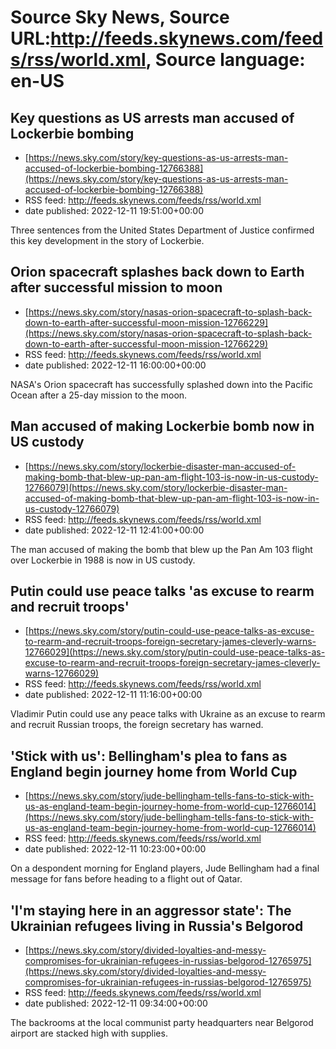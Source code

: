 # Source Sky News, Source URL:http://feeds.skynews.com/feeds/rss/world.xml, Source language: en-US

## Key questions as US arrests man accused of Lockerbie bombing
 - [https://news.sky.com/story/key-questions-as-us-arrests-man-accused-of-lockerbie-bombing-12766388](https://news.sky.com/story/key-questions-as-us-arrests-man-accused-of-lockerbie-bombing-12766388)
 - RSS feed: http://feeds.skynews.com/feeds/rss/world.xml
 - date published: 2022-12-11 19:51:00+00:00

Three sentences from the United States Department of Justice confirmed this key development in the story of Lockerbie.

## Orion spacecraft splashes back down to Earth after successful mission to moon
 - [https://news.sky.com/story/nasas-orion-spacecraft-to-splash-back-down-to-earth-after-successful-moon-mission-12766229](https://news.sky.com/story/nasas-orion-spacecraft-to-splash-back-down-to-earth-after-successful-moon-mission-12766229)
 - RSS feed: http://feeds.skynews.com/feeds/rss/world.xml
 - date published: 2022-12-11 16:00:00+00:00

NASA's Orion spacecraft has successfully splashed down into the Pacific Ocean after a 25-day mission to the moon.

## Man accused of making Lockerbie bomb now in US custody
 - [https://news.sky.com/story/lockerbie-disaster-man-accused-of-making-bomb-that-blew-up-pan-am-flight-103-is-now-in-us-custody-12766079](https://news.sky.com/story/lockerbie-disaster-man-accused-of-making-bomb-that-blew-up-pan-am-flight-103-is-now-in-us-custody-12766079)
 - RSS feed: http://feeds.skynews.com/feeds/rss/world.xml
 - date published: 2022-12-11 12:41:00+00:00

The man accused of making the bomb that blew up the Pan Am 103 flight over Lockerbie in 1988 is now in US custody.

## Putin could use peace talks 'as excuse to rearm and recruit troops'
 - [https://news.sky.com/story/putin-could-use-peace-talks-as-excuse-to-rearm-and-recruit-troops-foreign-secretary-james-cleverly-warns-12766029](https://news.sky.com/story/putin-could-use-peace-talks-as-excuse-to-rearm-and-recruit-troops-foreign-secretary-james-cleverly-warns-12766029)
 - RSS feed: http://feeds.skynews.com/feeds/rss/world.xml
 - date published: 2022-12-11 11:16:00+00:00

Vladimir Putin could use any peace talks with Ukraine as an excuse to rearm and recruit Russian troops, the foreign secretary has warned.

## 'Stick with us': Bellingham's plea to fans as England begin journey home from World Cup
 - [https://news.sky.com/story/jude-bellingham-tells-fans-to-stick-with-us-as-england-team-begin-journey-home-from-world-cup-12766014](https://news.sky.com/story/jude-bellingham-tells-fans-to-stick-with-us-as-england-team-begin-journey-home-from-world-cup-12766014)
 - RSS feed: http://feeds.skynews.com/feeds/rss/world.xml
 - date published: 2022-12-11 10:23:00+00:00

On a despondent morning for England players, Jude Bellingham had a final message for fans before heading to a flight out of Qatar.

## 'I'm staying here in an aggressor state': The Ukrainian refugees living in Russia's Belgorod
 - [https://news.sky.com/story/divided-loyalties-and-messy-compromises-for-ukrainian-refugees-in-russias-belgorod-12765975](https://news.sky.com/story/divided-loyalties-and-messy-compromises-for-ukrainian-refugees-in-russias-belgorod-12765975)
 - RSS feed: http://feeds.skynews.com/feeds/rss/world.xml
 - date published: 2022-12-11 09:34:00+00:00

The backrooms at the local communist party headquarters near Belgorod airport are stacked high with supplies.
